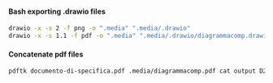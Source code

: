 #### Bash exporting .drawio files
```bash
drawio -x -s 2 -f png -o ".media" ".media/.drawio"
drawio -x -s 1.1 -f pdf -o ".media" ".media/.drawio/diagrammacomp.drawio"
```

#### Concatenate pdf files
```bash
pdftk documento-di-specifica.pdf .media/diagrammacomp.pdf cat output D2-T41.pdf
```